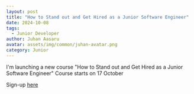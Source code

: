 ```yaml
---
layout: post
title: "How to Stand out and Get Hired as a Junior Software Engineer"
date: 2024-10-08
tags:
  - Junior Developer
author: Juhan Aasaru
avatar: assets/img/common/juhan-avatar.png
category: Junior
---
```


I'm launching a new course 
"How to Stand out and Get Hired as a Junior Software Engineer"
Course starts on 17 October

Sign-up [here][signup-form]

[signup-form]: https://forms.gle/MGx9vb9WBrtX6CVH6

